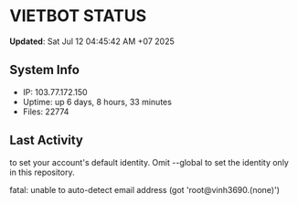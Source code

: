 # VIETBOT STATUS
**Updated**: Sat Jul 12 04:45:42 AM +07 2025

## System Info
- IP: 103.77.172.150
- Uptime: up 6 days, 8 hours, 33 minutes
- Files: 22774

## Last Activity

to set your account's default identity.
Omit --global to set the identity only in this repository.

fatal: unable to auto-detect email address (got 'root@vinh3690.(none)')
